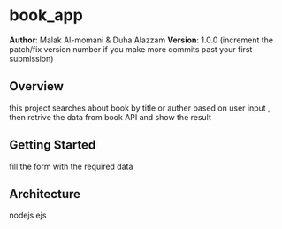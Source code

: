# book_app

**Author**: Malak Al-momani & Duha Alazzam
**Version**: 1.0.0 (increment the patch/fix version number if you make more commits past your first submission)

## Overview
this project searches about book by title or auther based on user input , then retrive the data from book API and show the result

## Getting Started
fill the form with the required data 

## Architecture
nodejs
ejs
